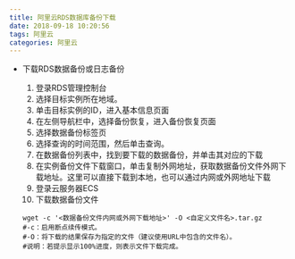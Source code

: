 ```yaml
---
title: 阿里云RDS数据库备份下载
date: 2018-09-18 10:20:56
tags: 阿里云
categories: 阿里云
---
```


* 下载RDS数据备份或日志备份

  1. 登录RDS管理控制台
  2. 选择目标实例所在地域。
  3. 单击目标实例的ID，进入基本信息页面
  4. 在左侧导航栏中，选择备份恢复，进入备份恢复页面
  5. 选择数据备份标签页
  6. 选择查询的时间范围，然后单击查询。
  7. 在数据备份列表中，找到要下载的数据备份，并单击其对应的下载
  8. 在实例备份文件下载窗口，单击复制外网地址，获取数据备份文件外网下载地址。这里可以直接下载到本地，也可以通过内网或外网地址下载
  9. 登录云服务器ECS
  10. 下载数据备份文件

  ```shell
  wget -c '<数据备份文件内网或外网下载地址>' -O <自定义文件名>.tar.gz
  #-c：启用断点续传模式。
  #-O：将下载的结果保存为指定的文件（建议使用URL中包含的文件名）。
  #说明：若提示显示100%进度，则表示文件下载完成。
  ```
